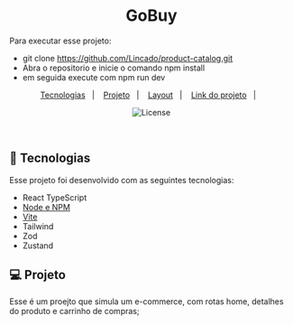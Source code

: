 <h1 align="center"> GoBuy </h1>


Para executar esse projeto:

- git clone https://github.com/Lincado/product-catalog.git
- Abra o repositorio e inicie o comando npm install
- em seguida execute com npm run dev


<p align="center">
  <a href="#-tecnologias">Tecnologias</a>&nbsp;&nbsp;&nbsp;|&nbsp;&nbsp;&nbsp;
  <a href="#-projeto">Projeto</a>&nbsp;&nbsp;&nbsp;|&nbsp;&nbsp;&nbsp;
  <a href="#-layout">Layout</a>&nbsp;&nbsp;&nbsp;|&nbsp;&nbsp;&nbsp;
  <a href="https://product-catalog-ten-iota.vercel.app/">Link do projeto</a>&nbsp;&nbsp;&nbsp;|&nbsp;&nbsp;&nbsp;
 
</p>

<p align="center">
  <img alt="License" src="https://i.ibb.co/9sXkw2q/Sem-t-tulo.png">
</p>

<br>

## 🚀 Tecnologias

Esse projeto foi desenvolvido com as seguintes tecnologias:

- React TypeScript
- [Node e NPM](https://nodejs.org/)
- [Vite](https://vitejs.dev/)
- Tailwind
- Zod
- Zustand

## 💻 Projeto

Esse é um proejto que simula um e-commerce, com rotas home, detalhes do produto e carrinho de compras;
